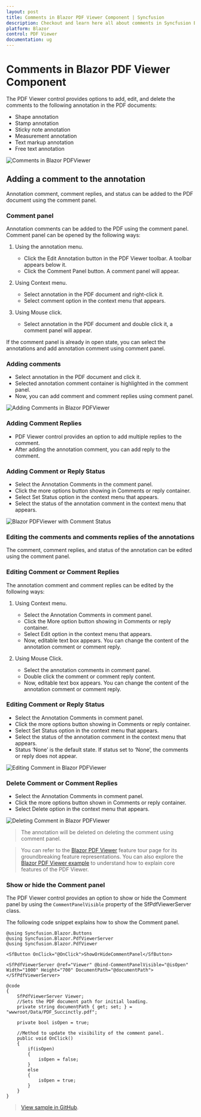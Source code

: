 ```yaml
---
layout: post
title: Comments in Blazor PDF Viewer Component | Syncfusion
description: Checkout and learn here all about comments in Syncfusion Blazor PDF Viewer component and much more details.
platform: Blazor
control: PDF Viewer
documentation: ug
---
```


# Comments in Blazor PDF Viewer Component

The PDF Viewer control provides options to add, edit, and delete the comments to the following annotation in the PDF documents:

* Shape annotation
* Stamp annotation
* Sticky note annotation
* Measurement annotation
* Text markup annotation
* Free text annotation

![Comments in Blazor PDFViewer](../../pdfviewer/images/blazor-pdfviewer-comments.png)

## Adding a comment to the annotation

Annotation comment, comment replies, and status can be added to the PDF document using the comment panel.

### Comment panel

Annotation comments can be added to the PDF using the comment panel. Comment panel can be opened by the following ways:

1. Using the annotation menu.

    * Click the Edit Annotation button in the PDF Viewer toolbar. A toolbar appears below it.
    * Click the Comment Panel button. A comment panel will appear.

2. Using Context menu.

    * Select annotation in the PDF document and right-click it.
    * Select comment option in the context menu that appears.

3. Using Mouse click.

    * Select annotation in the PDF document and double click it, a comment panel will appear.

If the comment panel is already in open state, you can select the annotations and add annotation comment using comment panel.

### Adding comments

* Select annotation in the PDF document and click it.
* Selected annotation comment container is highlighted in the comment panel.
* Now, you can add comment and comment replies using comment panel.

![Adding Comments in Blazor PDFViewer](../../pdfviewer/images/blazor-pdfviewer-add-new-comment.png)

### Adding Comment Replies

* PDF Viewer control provides an option to add multiple replies to the comment.
* After adding the annotation comment, you can add reply to the comment.

### Adding Comment or Reply Status

* Select the Annotation Comments in the comment panel.
* Click the more options button showing in Comments or reply container.
* Select Set Status option in the context menu that appears.
* Select the status of the annotation comment in the context menu that appears.

![Blazor PDFViewer with Comment Status](../../pdfviewer/images/blazor-pdfviewer-comment-status.png)

### Editing the comments and comments replies of the annotations

The comment, comment replies, and status of the annotation can be edited using the comment panel.

### Editing Comment or Comment Replies

The annotation comment and comment replies can be edited by the following ways:

1. Using Context menu.

    * Select the Annotation Comments in comment panel.
    * Click the More option button showing in Comments or reply container.
    * Select Edit option in the context menu that appears.
    * Now, editable text box appears. You can change the content of the annotation comment or comment reply.

2. Using Mouse Click.

    * Select the annotation comments in comment panel.
    * Double click the comment or comment reply content.
    * Now, editable text box appears. You can change the content of the annotation comment or comment reply.

### Editing Comment or Reply Status

* Select the Annotation Comments in comment panel.
* Click the more options button showing in Comments or reply container.
* Select Set Status option in the context menu that appears.
* Select the status of the annotation comment in the context menu that appears.
* Status ‘None’ is the default state. If status set to ‘None’, the comments or reply does not appear.

![Editing Comment in Blazor PDFViewer](../../pdfviewer/images/blazor-pdfviewer-comment-editing.png)

### Delete Comment or Comment Replies

* Select the Annotation Comments in comment panel.
* Click the more options button shown in Comments or reply container.
* Select Delete option in the context menu that appears.

![Deleting Comment in Blazor PDFViewer](../../pdfviewer/images/blazor-pdfviewer-delete-comments.png)

> The annotation will be deleted on deleting the comment using comment panel.

> You can refer to the [Blazor PDF Viewer](https://www.syncfusion.com/blazor-components/blazor-pdf-viewer) feature tour page for its groundbreaking feature representations. You can also explore the [Blazor PDF Viewer example](https://blazor.syncfusion.com/demos/pdf-viewer/default-functionalities?theme=bootstrap4) to understand how to explain core features of the PDF Viewer.

### Show or hide the Comment panel

The PDF Viewer control provides an option to show or hide the Comment panel by using the `CommentPanelVisible` property of the SfPdfViewerServer class.

The following code snippet explains how to show the Comment panel.

```cshtml
@using Syncfusion.Blazor.Buttons
@using Syncfusion.Blazor.PdfViewerServer
@using Syncfusion.Blazor.PdfViewer

<SfButton OnClick="@OnClick">ShowOrHideCommentPanel</SfButton>

<SfPdfViewerServer @ref="Viewer" @bind-CommentPanelVisible="@isOpen" Width="1000" Height="700" DocumentPath="@documentPath">   
</SfPdfViewerServer>

@code
{
    SfPdfViewerServer Viewer;
    //Sets the PDF document path for initial loading.
    private string documentPath { get; set; } = "wwwroot/Data/PDF_Succinctly.pdf";

    private bool isOpen = true;

    //Method to update the visibility of the comment panel.
    public void OnClick()
    {
        if(isOpen)
        {
            isOpen = false;
        }
        else
        {
            isOpen = true;
        }
    }
}
```
> [View sample in GitHub](https://github.com/SyncfusionExamples/blazor-pdf-viewer-examples/tree/master/Annotations/Comment%20Panel/Show%20or%20hide%20comment%20panel).

